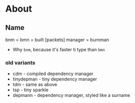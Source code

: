 # About

## Name

bnm = bmn = built [packets] manager = burnman

* Why `bnm`, because it's faster ti type than `bmn`

### old variants

* cdm - compiled dependency manager
* tinydepman - tiny dependency manager
* tdm - same as above
* tsp - tiny sparkle
* depmann - dependency manager, styled like a surname
